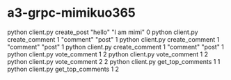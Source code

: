 # a3-grpc-mimikuo365

python client.py create_post "hello" "I am mimi"  0
python client.py create_comment 1 "comment" "post" 1
python client.py create_comment 1 "comment" "post" 1
python client.py create_comment 1 "comment" "post" 1
python client.py vote_comment 1 2
python client.py vote_comment 1 2
python client.py vote_comment 2 2
python client.py get_top_comments 1 1
python client.py get_top_comments 1 2